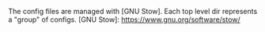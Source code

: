 The config files are managed with [GNU Stow]. Each top level dir
represents a "group" of configs.
[GNU Stow]: https://www.gnu.org/software/stow/
